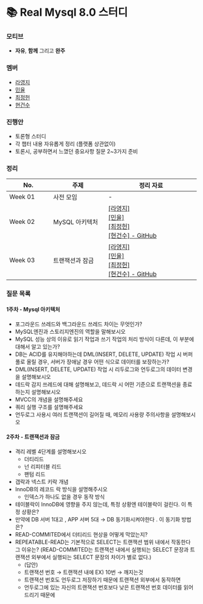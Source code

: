 # 📚 Real Mysql 8.0 스터디

### 모티브
+ **자유**, **함께** 그리고 **완주**

### 멤버
+ [라영지](https://github.com/Rayoungji)
+ [민율](https://github.com/minyul)
+ [최정헌](https://github.com/iiaii)
+ [현건수](https://github.com/hgs-study)

### 진행안
+ 토론형 스터디
+ 각 챕터 내용 자유롭게 정리 (플랫폼 상관없이)
+ 토론시, 공부하면서 느꼈던 중요사항 질문 2~3가지 준비

### 정리
|No. <img width=150/>|주제 <img width=200/>| 정리 자료 <img width=400/>|
|---|---|---|
|Week 01|사전 모임| - |
|Week 02|MySQL 아키텍처| <a href="">[라영지]</a> <br> <a href="https://github.com/minyul">[민율]</a> <br> <a href="">[최정헌]</a> <br>  <a href="https://github.com/zunior-study/real-mysql-study/tree/main/%ED%98%84%EA%B1%B4%EC%88%98/01.%EC%95%84%ED%82%A4%ED%85%8D%EC%B2%98">[현건수] - GitHub</a> <br> |
|Week 03|트랜잭션과 잠금| <a href="">[라영지]</a> <br> <a href="https://github.com/minyul">[민율]</a> <br> <a href="">[최정헌]</a> <br>  <a href="https://github.com/zunior-study/real-mysql-study/tree/main/%ED%98%84%EA%B1%B4%EC%88%98/02.%ED%8A%B8%EB%9E%9C%EC%9E%AD%EC%85%98%EA%B3%BC%20%EC%9E%A0%EA%B8%88">[현건수] - GitHub</a> <br> |

### 질문 목록
#### 1주차 - Mysql 아키텍처
- 포그라운드 쓰레드와 백그라운드 쓰레드 차이는 무엇인가?
- MySQL엔진과 스토리지엔진의 역할을 말해보시오
- MySQL 성능 상의 이유로 읽기 작업과 쓰기 작업의 처리 방식이 다른데, 이 부분에 대해서 알고 있는가?
- DB는 ACID를 유지해야하는데 DML(INSERT, DELETE, UPDATE) 작업 시 버퍼풀로 올릴 경우, 서버가 장애날 경우 어떤 식으로 데이터를 보장하는가?
- DML(INSERT, DELETE, UPDATE) 작업 시 리두로그와 언두로그의 데이터 변경을 설명해보시오
- 데드락 감지 쓰레드에 대해 설명해보고, 데드락 시 어떤 기준으로 트랜잭션을 종료하는지 설명해보시오
- MVCC의 개념을 설명해주세요
- 쿼리 실행 구조를 설명해주세요
- 언두로그 사용시 여러 트랜잭션이 길어질 때, 메모리 사용량 주의사항을 설명해보시오

#### 2주차 - 트랜잭션과 잠금

- 격리 레벨 4단계를 설명해보시오
    - 더티리드
    - 넌 리피터블 리드
    - 팬텀 리드
- 갭락과 넥스트 키락 개념
- InnoDB의 레코드 락 방식을 설명해주시오
    - 인덱스가 하나도 없을 경우 동작 방식
- 테이블락이 InnoDB에 영향을 주지 않는데, 특정 상황엔 테이블락이 걸린다. 이 특정 상황은?
- 만약에 DB 서버 1대고 , APP 서버 5대 → DB 동기화시켜야한다 . 이 동기화 방법은?
- READ-COMMITED에서 더티리드 현상을 어떻게 막았는지?
- REPEATABLE-READ는 기본적으로 SELECT는 트랜잭션 범위 내에서 작동한다 그 이유는? (READ-COMMITED는 트랜잭션 내에서 실행되는 SELECT 문장과 트랜잭션 외부에서 실행되는 SELECT 문장의 차이가 별로 없다.)
    - (답안)
    - 트랜잭션 번호 → 트랜잭션 내에 EX) 10번 → 깨지는것
    - 트랜잭션 번호도 언두로그 저장하기 때문에 트랜잭션 외부에서 동작하면
    - 언두로그에 있는 자신의 트랜잭션 번호보다 낮은 트랜잭션 번호 데이터를 읽어드리기 때문에
